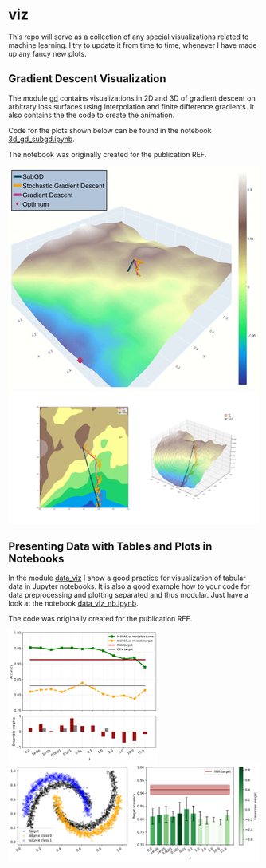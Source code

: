 # viz

This repo will serve as a collection of any special visualizations related to machine learning. I try to update it from time to time, whenever I have made up any fancy new plots.

## Gradient Descent Visualization

The module [gd](gd/) contains visualizations in 2D and 3D of gradient descent on arbitrary loss surfaces using interpolation and finite difference gradients. 
It also contains the the code to create the animation. 

Code for the plots shown below can be found in the notebook [3d_gd_subgd.ipynb](gd/3d_gd_subgd.ipynb).

The notebook was originally created for the publication REF.


<img src="res/SubGD.gif" alt="Gradient Descent Plotly 3D" width="600"/> 
<!-- <img src="res/SubGD_SGD_GD_plotly.png" alt="Gradient Descent Plotly 3D" width="600"/>  -->
<img src="res/SubGD_SGD_GD_mpl.png" alt="Gradient Descent Matplotlib 2D/3D" width="600"/> 

## Presenting Data with Tables and Plots in Notebooks

In the module [data_viz](data_viz/) I show a good practice for visualization of tabular data in Jupyter notebooks. It is also a good example how to your code for data preprocessing and plotting separated and thus modular. Just have a look at the notebook [data_viz_nb.ipynb](data_viz/data_viz_nb.ipynb).

The code was originally created for the publication REF.

<img src="res/moons_iwa_accuracy_and_ensemble_weights.png" alt="Accuracy in combination with other information." width="300"/> 
<img src="res/moons_iwa_accuracy.png" alt="Gradient Descent Matplotlib 2D/3D" width="600"/>